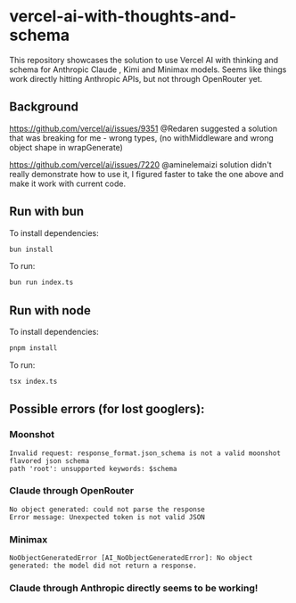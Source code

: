 # vercel-ai-with-thoughts-and-schema

This repository showcases the solution to use Vercel AI with thinking and schema for Anthropic Claude , Kimi and Minimax models.
Seems like things work directly hitting Anthropic APIs, but not through OpenRouter yet.

## Background

https://github.com/vercel/ai/issues/9351 @Redaren suggested a solution that was breaking for me - wrong types, (no withMiddleware and wrong object shape in wrapGenerate)

https://github.com/vercel/ai/issues/7220 @aminelemaizi solution didn't really demonstrate how to use it, I figured faster to take the one above and make it work with current code.

## Run with bun
To install dependencies:

```bash
bun install
```

To run:

```bash
bun run index.ts
```

## Run with node
To install dependencies:

```bash
pnpm install
```

To run:

```bash
tsx index.ts
```


## Possible errors (for lost googlers):

### Moonshot
```
Invalid request: response_format.json_schema is not a valid moonshot flavored json schema
path 'root': unsupported keywords: $schema 
```

### Claude through OpenRouter
```
No object generated: could not parse the response
Error message: Unexpected token is not valid JSON
```

### Minimax
```
NoObjectGeneratedError [AI_NoObjectGeneratedError]: No object generated: the model did not return a response.
```

### Claude through Anthropic directly seems to be working!
